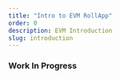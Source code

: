 ```yaml
---
title: "Intro to EVM RollApp"
order: 0
description: EVM Introduction
slug: introduction
---
```


### Work In Progress
